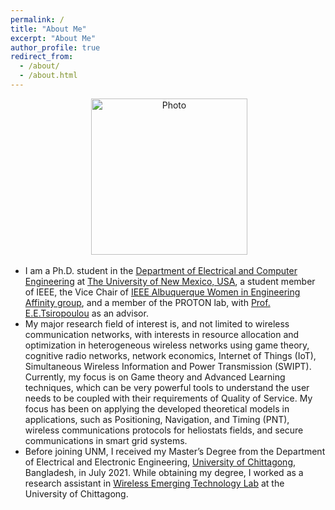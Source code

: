 ```yaml
---
permalink: /
title: "About Me"
excerpt: "About Me"
author_profile: true
redirect_from: 
  - /about/
  - /about.html
---
```

<p align="center"> &nbsp;<img src="https://geofragkos.github.io/files/unm-ece-logo.png" alt="Photo" style="width: 250px;"></p>

- I am a Ph.D. student in the <a href="http://www.ece.unm.edu" target="_blank">Department of Electrical and Computer Engineering</a> at <a href="http://www.unm.edu" target="_blank">The University of New Mexico, USA</a>, a student member of IEEE, the Vice Chair of <a href="https://r6.ieee.org/albuquerque-wie/" target="_blank">IEEE Albuquerque Women in Engineering Affinity group</a>, and a member of the PROTON lab, with <a href="http://ece-research.unm.edu/tsiropoulou/index.html" target="_blank">Prof. E.E.Tsiropoulou</a> as an advisor. 
- My major research field of interest is, and not limited to wireless communication networks, with interests in resource allocation and optimization in heterogeneous wireless networks using game theory, cognitive radio networks, network economics, Internet of Things (IoT), Simultaneous Wireless Information and Power Transmission (SWIPT). Currently, my focus is on Game theory and Advanced Learning techniques, which can be very powerful tools to understand the user needs to be coupled with their requirements of Quality of Service. My focus has been on applying the developed theoretical models in applications, such as Positioning, Navigation, and Timing (PNT), wireless communications protocols for heliostats fields, and secure communications in smart grid systems.
- Before joining UNM, I received my Master’s Degree from the Department of Electrical and Electronic Engineering, <a href="https://cu.ac.bd" target="_blank">University of Chittagong</a>, Bangladesh, in July 2021. While obtaining my degree, I worked as a research assistant in <a href="https://sites.google.com/cu.ac.bd/wet-lab/overview" target="_blank">Wireless Emerging Technology Lab</a> at the University of Chittagong. 


